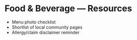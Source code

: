 # Food & Beverage — Resources
- Menu photo checklist
- Shortlist of local community pages
- Allergy/claim disclaimer reminder
